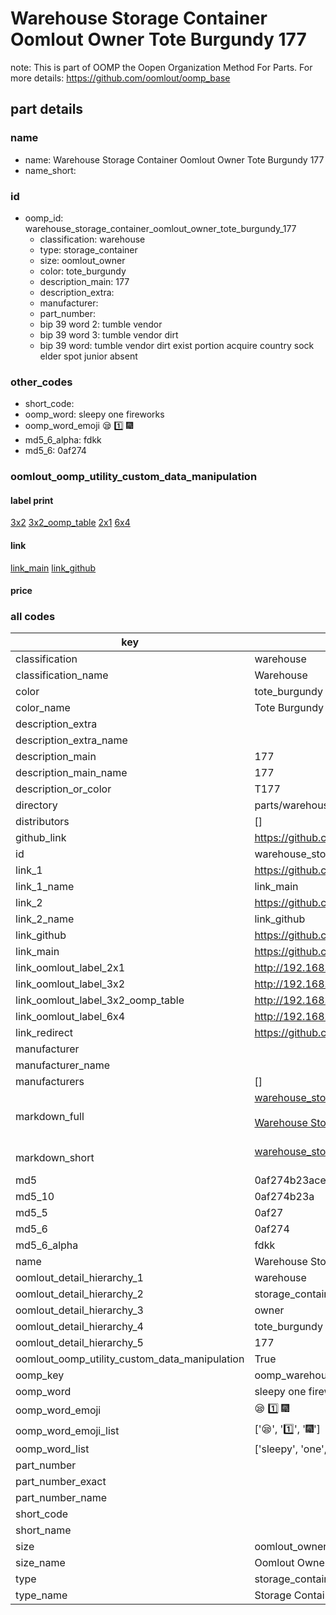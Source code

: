 # Warehouse Storage Container Oomlout Owner Tote Burgundy 177  

note: This is part of OOMP the Oopen Organization Method For Parts. For more details: https://github.com/oomlout/oomp_base

##  part details
  







### name
* name: Warehouse Storage Container Oomlout Owner Tote Burgundy 177
* name_short: 
### id
* oomp_id: warehouse_storage_container_oomlout_owner_tote_burgundy_177
  * classification: warehouse
  * type: storage_container
  * size: oomlout_owner
  * color: tote_burgundy
  * description_main: 177
  * description_extra: 
  * manufacturer: 
  * part_number: 
  * bip 39 word 2: tumble vendor
  * bip 39 word 3: tumble vendor dirt
  * bip 39 word: tumble vendor dirt exist portion acquire country sock elder spot junior absent

### other_codes
* short_code: 
* oomp_word: sleepy one fireworks
* oomp_word_emoji :sleepy: :one: :fireworks:
* md5_6_alpha: fdkk
* md5_6: 0af274






### oomlout_oomp_utility_custom_data_manipulation
#### label print
[3x2](http://192.168.1.245:1112/?label=oomp%20fdkk)
[3x2_oomp_table](http://192.168.1.108:1112/?label=oomp%20fdkk)
[2x1](http://192.168.1.242:1112/?label=oomp%20fdkk)
[6x4](http://192.168.1.55:1112/?label=oomp%20fdkk)    

#### link

[link_main](https://github.com/oomlout/oomlout_oomp_version_1_messy/tree/main/parts/warehouse_storage_container_oomlout_owner_tote_burgundy_177) [link_github](https://github.com/oomlout/oomlout_oomp_version_1_messy/tree/main/parts/warehouse_storage_container_oomlout_owner_tote_burgundy_177)                             

#### price







### all codes 
| key | value |  
| --- | --- |  
| classification | warehouse |  
| classification_name | Warehouse |  
| color | tote_burgundy |  
| color_name | Tote Burgundy |  
| description_extra |  |  
| description_extra_name |  |  
| description_main | 177 |  
| description_main_name | 177 |  
| description_or_color | T177 |  
| directory | parts/warehouse_storage_container_oomlout_owner_tote_burgundy_177 |  
| distributors | [] |  
| github_link | https://github.com/oomlout/oomlout_oomp_part_src/tree/main/parts/warehouse_storage_container_oomlout_owner_tote_burgundy_177 |  
| id | warehouse_storage_container_oomlout_owner_tote_burgundy_177 |  
| link_1 | https://github.com/oomlout/oomlout_oomp_version_1_messy/tree/main/parts/warehouse_storage_container_oomlout_owner_tote_burgundy_177 |  
| link_1_name | link_main |  
| link_2 | https://github.com/oomlout/oomlout_oomp_version_1_messy/tree/main/parts/warehouse_storage_container_oomlout_owner_tote_burgundy_177 |  
| link_2_name | link_github |  
| link_github | https://github.com/oomlout/oomlout_oomp_version_1_messy/tree/main/parts/warehouse_storage_container_oomlout_owner_tote_burgundy_177 |  
| link_main | https://github.com/oomlout/oomlout_oomp_version_1_messy/tree/main/parts/warehouse_storage_container_oomlout_owner_tote_burgundy_177 |  
| link_oomlout_label_2x1 | http://192.168.1.242:1112/?label=oomp%20fdkk |  
| link_oomlout_label_3x2 | http://192.168.1.245:1112/?label=oomp%20fdkk |  
| link_oomlout_label_3x2_oomp_table | http://192.168.1.108:1112/?label=oomp%20fdkk |  
| link_oomlout_label_6x4 | http://192.168.1.55:1112/?label=oomp%20fdkk |  
| link_redirect | https://github.com/oomlout/oomlout_oomp_version_1_messy/tree/main/parts/warehouse_storage_container_oomlout_owner_tote_burgundy_177 |  
| manufacturer |  |  
| manufacturer_name |  |  
| manufacturers | [] |  
| markdown_full | [warehouse_storage_container_oomlout_owner_tote_burgundy_177](none)<br>[](none)<br>[Warehouse Storage Container Oomlout Owner Tote Burgundy 177](none)<br><br> |  
| markdown_short | [warehouse_storage_container_oomlout_owner_tote_burgundy_177](none)<br><br> |  
| md5 | 0af274b23ace062008d424fc7d7c8f52 |  
| md5_10 | 0af274b23a |  
| md5_5 | 0af27 |  
| md5_6 | 0af274 |  
| md5_6_alpha | fdkk |  
| name | Warehouse Storage Container Oomlout Owner Tote Burgundy 177 |  
| oomlout_detail_hierarchy_1 | warehouse |  
| oomlout_detail_hierarchy_2 | storage_container |  
| oomlout_detail_hierarchy_3 | owner |  
| oomlout_detail_hierarchy_4 | tote_burgundy |  
| oomlout_detail_hierarchy_5 | 177 |  
| oomlout_oomp_utility_custom_data_manipulation | True |  
| oomp_key | oomp_warehouse_storage_container_oomlout_owner_tote_burgundy_177 |  
| oomp_word | sleepy one fireworks |  
| oomp_word_emoji | :sleepy: :one: :fireworks: |  
| oomp_word_emoji_list | [':sleepy:', ':one:', ':fireworks:'] |  
| oomp_word_list | ['sleepy', 'one', 'fireworks'] |  
| part_number |  |  
| part_number_exact |  |  
| part_number_name |  |  
| short_code |  |  
| short_name |  |  
| size | oomlout_owner |  
| size_name | Oomlout Owner |  
| type | storage_container |  
| type_name | Storage Container |  
